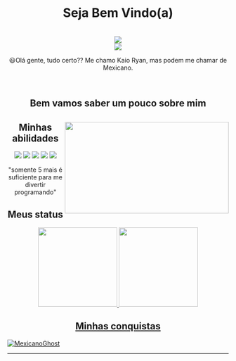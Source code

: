 <body>
  <center>
<h1 align="center">Seja Bem Vindo(a)</h1>
<br>
<div align="center">
   <img src="https://telegra.ph/file/e7ac852f51b9e84089ace.gif"  />
  <br>
  <a href="https://youtube.com/@MEXICANOghost" target="_blank"><img src="https://img.shields.io/badge/YouTube-FF0000?style=for-the-badge&logo=youtube&logoColor=white" target="_blank"></a><p>😃Olá gente, tudo certo?? Me chamo Kaio Ryan, mas podem me chamar de Mexicano. </p>
</div>
 <br>
    <div align="center">
<!-- <img src="https://i.imgur.com/jx17oHT.gif"> -->
      </div>
<div>
<h2 align="center">Bem vamos saber um pouco sobre mim</h2>
  <div align="center">
<img src="https://telegra.ph/file/823afe228bd7d57c4ed25.gif" align="right" width="373.5px" height="208.5px" align="right" width="373.5px" height="208.5px)" align="right" width="373.5px" height="208.5px)" align="right">

<h2 align="center">Minhas abilidades</h2>
 
 <img src="https://img.shields.io/badge/node.js%20-%2343853D.svg?&style=for-the-badge&logo=node.js&logoColor=white"/> <img src="https://img.shields.io/badge/javascript%20-%23323330.svg?&style=for-the-badge&logo=javascript&logoColor=%23F7DF1E"/>
 <img src="https://img.shields.io/badge/HTML-239120?style=for-the-badge&logo=html5&logoColor=white"/>
   <img src="https://img.shields.io/badge/Python-3776AB?style=for-the-badge&logo=python&logoColor=white"/>
   <img src="https://img.shields.io/badge/CSS-239120?&style=for-the-badge&logo=css3&logoColor=white"/>
<p>"somente 5 mais é suficiente para me divertir programando"
</p>
     </div>
  


<h2 align="center">Meus status</h2>
<div align="center">
  <a href="https://github.com/MexicanoGhost">
  <img height="180em" src="https://github-readme-stats.vercel.app/api?username=MexicanoGhost&show_icons=true&theme=dracula&include_all_commits=true&count_private=true"/>
  <img height="180em" src="https://github-readme-stats.vercel.app/api/top-langs/?username=tobizinho&layout=compact&langs_count=7&theme=dracula"/>
</div>
  <div>
<h2 align="center">Minhas conquistas</h2>
<p align="left"> <a href="https://github.com/ryo-ma/github-profile-trophy"><img src="https://github-profile-trophy.vercel.app/?username=tobizinho" alt="MexicanoGhost" /></a> </p>
<hr>
</div>
</div>
    </center>
</body>

